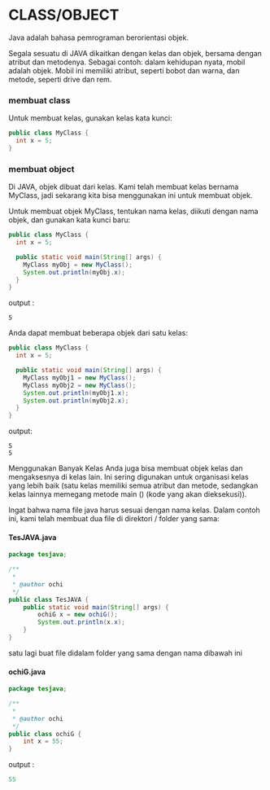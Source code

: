 # CLASS/OBJECT

Java adalah bahasa pemrograman berorientasi objek.

Segala sesuatu di JAVA dikaitkan dengan kelas dan objek, bersama dengan atribut dan metodenya. Sebagai contoh: dalam kehidupan nyata, mobil adalah objek. Mobil ini memiliki atribut, seperti bobot dan warna, dan metode, seperti drive dan rem.


### membuat class

Untuk membuat kelas, gunakan kelas kata kunci:
```java
public class MyClass {
  int x = 5;
}
```

### membuat object
Di JAVA, objek dibuat dari kelas. Kami telah membuat kelas bernama MyClass, jadi sekarang kita bisa menggunakan ini untuk membuat objek.

Untuk membuat objek MyClass, tentukan nama kelas, diikuti dengan nama objek, dan gunakan kata kunci baru:

```java
public class MyClass {
  int x = 5;

  public static void main(String[] args) {
    MyClass myObj = new MyClass();
    System.out.println(myObj.x);
  }
}

```

output : 
```
5
```


Anda dapat membuat beberapa objek dari satu kelas:

```java
public class MyClass {
  int x = 5;

  public static void main(String[] args) {
    MyClass myObj1 = new MyClass();
    MyClass myObj2 = new MyClass();
    System.out.println(myObj1.x);
    System.out.println(myObj2.x);
  }
}
```

output:
```
5
5
```

Menggunakan Banyak Kelas
Anda juga bisa membuat objek kelas dan mengaksesnya di kelas lain. Ini sering digunakan untuk organisasi kelas yang lebih baik (satu kelas memiliki semua atribut dan metode, sedangkan kelas lainnya memegang metode main () (kode yang akan dieksekusi)).

Ingat bahwa nama file java harus sesuai dengan nama kelas. Dalam contoh ini, kami telah membuat dua file di direktori / folder yang sama:

####  TesJAVA.java
```java
package tesjava;

/**
 *
 * @author ochi
 */
public class TesJAVA {
    public static void main(String[] args) {
        ochiG x = new ochiG();
        System.out.println(x.x);
    }   
}
```

satu lagi buat file didalam folder yang sama dengan nama dibawah ini
#### ochiG.java
```java
package tesjava;

/**
 *
 * @author ochi
 */
public class ochiG {
    int x = 55;
}
```

output :
```java
55
```


